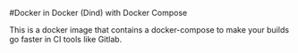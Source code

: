 #Docker in Docker (Dind) with Docker Compose

This is a docker image that contains a docker-compose to make your builds go faster in CI tools like Gitlab.